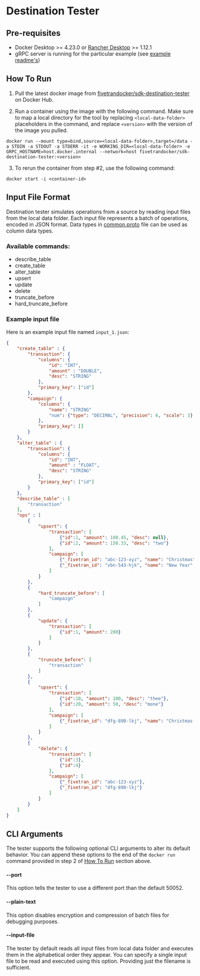 # Destination Tester

## Pre-requisites
- Docker Desktop >= 4.23.0 or [Rancher Desktop](https://rancherdesktop.io/) >= 1.12.1
- gRPC server is running for the particular example (see [example readme's](/examples/destination/))

## How To Run
1. Pull the latest docker image from [fivetrandocker/sdk-destination-tester](https://hub.docker.com/repository/docker/fivetrandocker/sdk-destination-tester/general) on Docker Hub.

2. Run a container using the image with the following command. Make sure to map a local directory for the tool by replacing `<local-data-folder>` placeholders in the command, and replace `<version>` with the version of the image you pulled.

```
docker run --mount type=bind,source=<local-data-folder>,target=/data -a STDIN -a STDOUT -a STDERR -it -e WORKING_DIR=<local-data-folder> -e GRPC_HOSTNAME=host.docker.internal --network=host fivetrandocker/sdk-destination-tester:<version> 
```

3. To rerun the container from step #2, use the following command:

```
docker start -i <container-id>
```

## Input File Format

Destination tester simulates operations from a source by reading input files from the local data folder. Each input file represents a batch of operations, encoded in JSON format. Data types in [common.proto](https://github.com/fivetran/fivetran_sdk/blob/main/common.proto#L73) file can be used as column data types.

### Available commands:
* describe_table
* create_table
* alter_table
* upsert
* update
* delete
* truncate_before
* hard_truncate_before

### Example input file
Here is an example input file named `input_1.json`:

```json
{
    "create_table" : {
        "transaction": {
            "columns": {
                "id": "INT",
                "amount" : "DOUBLE",
                "desc": "STRING"
            },
            "primary_key": ["id"]
        },
        "campaign": {
            "columns": {
                "name": "STRING"
                "num": {"type": "DECIMAL", "precision": 6, "scale": 3},
            },
            "primary_key": []
        }
    },
    "alter_table" : {
        "transaction": {
            "columns": {
                "id": "INT",
                "amount" : "FLOAT",
                "desc": "STRING"
            },
            "primary_key": ["id"]
        }
    },
    "describe_table" : [
        "transaction"
    ],
    "ops" : [
        {
            "upsert": {
                "transaction": [
                    {"id":1, "amount": 100.45, "desc": null},
                    {"id":2, "amount": 150.33, "desc": "two"}
                ],
                "campaign": [
                    {"_fivetran_id": "abc-123-xyz", "name": "Christmas", "num": 100.23},
                    {"_fivetran_id": "vbn-543-hjk", "name": "New Year", "num": 200.56}
                ]
            }
        },
        {
            "hard_truncate_before": [
                "campaign"
            ]
        },
        {
            "update": {
                "transaction": [
                    {"id":1, "amount": 200}
                ]
            }
        },
        {
            "truncate_before": [
                "transaction"
            ]
        },
        {
            "upsert": {
                "transaction": [
                    {"id":10, "amount": 100, "desc": "thee"},
                    {"id":20, "amount": 50, "desc": "mone"}
                ],
                "campaign": [
                    {"_fivetran_id": "dfg-890-lkj", "name": "Christmas 2", "num": 400.32}
                ]
            }
        },
        {
            "delete": {
                "transaction": [
                    {"id":3},
                    {"id":4}
                ],
                "campaign": [
                    {"_fivetran_id": "abc-123-xyz"},
                    {"_fivetran_id": "dfg-890-lkj"}
                ]
            }
        }
    ]
}

```

## CLI Arguments

The tester supports the following optional CLI arguments to alter its default behavior. You can append these options to the end of the `docker run` command provided in step 2 of [How To Run](https://github.com/fivetran/fivetran_sdk/tree/main/tools/destination-tester#how-to-run) section above.

#### --port
This option tells the tester to use a different port than the default 50052.

#### --plain-text
This option disables encryption and compression of batch files for debugging purposes.

#### --input-file
The tester by default reads all input files from local data folder and executes them in the alphabetical order they appear. You can specify a single input file to be read and executed using this option. Providing just the filename is sufficient.
